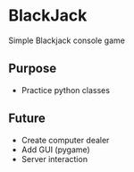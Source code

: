 # BlackJack
Simple Blackjack console game

## Purpose
- Practice python classes

## Future
- Create computer dealer
- Add GUI (pygame)
- Server interaction
